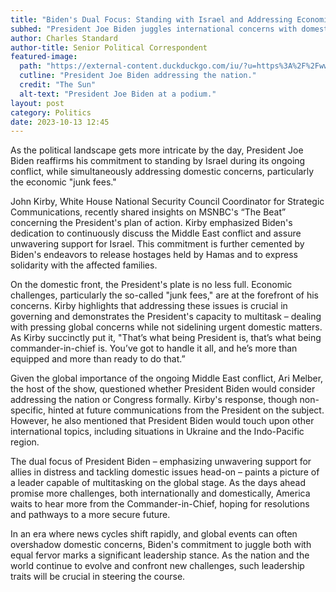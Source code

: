 ```yaml
---
title: "Biden's Dual Focus: Standing with Israel and Addressing Economic Concerns"
subhed: "President Joe Biden juggles international concerns with domestic economic issues amid ongoing Middle East conflict."
author: Charles Standard
author-title: Senior Political Correspondent
featured-image: 
  path: "https://external-content.duckduckgo.com/iu/?u=https%3A%2F%2Fwww.the-sun.com%2Fwp-content%2Fuploads%2Fsites%2F6%2F2021%2F01%2FNINTCHDBPICT000632721459.jpg&f=1&nofb=1&ipt=ee72142efa8c916833e00773b51933d75b947e573bae3dd827dac31a86379fde&ipo=images"
  cutline: "President Joe Biden addressing the nation."
  credit: "The Sun"
  alt-text: "President Joe Biden at a podium."
layout: post
category: Politics
date: 2023-10-13 12:45
---
```


As the political landscape gets more intricate by the day, President Joe Biden reaffirms his commitment to standing by Israel during its ongoing conflict, while simultaneously addressing domestic concerns, particularly the economic "junk fees." 

John Kirby, White House National Security Council Coordinator for Strategic Communications, recently shared insights on MSNBC's “The Beat” concerning the President's plan of action. Kirby emphasized Biden's dedication to continuously discuss the Middle East conflict and assure unwavering support for Israel. This commitment is further cemented by Biden's endeavors to release hostages held by Hamas and to express solidarity with the affected families.

On the domestic front, the President's plate is no less full. Economic challenges, particularly the so-called "junk fees," are at the forefront of his concerns. Kirby highlights that addressing these issues is crucial in governing and demonstrates the President's capacity to multitask – dealing with pressing global concerns while not sidelining urgent domestic matters. As Kirby succinctly put it, "That’s what being President is, that’s what being commander-in-chief is. You’ve got to handle it all, and he’s more than equipped and more than ready to do that.”

Given the global importance of the ongoing Middle East conflict, Ari Melber, the host of the show, questioned whether President Biden would consider addressing the nation or Congress formally. Kirby's response, though non-specific, hinted at future communications from the President on the subject. However, he also mentioned that President Biden would touch upon other international topics, including situations in Ukraine and the Indo-Pacific region.

The dual focus of President Biden – emphasizing unwavering support for allies in distress and tackling domestic issues head-on – paints a picture of a leader capable of multitasking on the global stage. As the days ahead promise more challenges, both internationally and domestically, America waits to hear more from the Commander-in-Chief, hoping for resolutions and pathways to a more secure future.

In an era where news cycles shift rapidly, and global events can often overshadow domestic concerns, Biden's commitment to juggle both with equal fervor marks a significant leadership stance. As the nation and the world continue to evolve and confront new challenges, such leadership traits will be crucial in steering the course.
